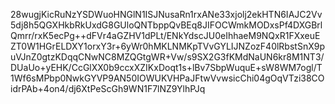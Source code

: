 28wugjKicRuNzYSDWuoHNGlN1ISJNusaRn1rxANe33xjolj2ekHTN6IAJC2Vv5dj8h5QGXHkbRkUxdG8GUloQNTbppQvBEq8JIFOCWmkMODxsPf4DXGBrlQmrr/rxK5ecPg++dFVr4aGZHV1dPLt/ENkYdscJU0eIhhaeM9NQxR1FXxeuEZT0W1HGrELDXY1orxY3r+6yWr0hMKLNMKpTVvGYLIJNZozF40lRbstSnX9puVJnZ0gtzKDqqCNwNC8MZQGtgWR+Vw/s9SX2G3fKMdNaUN6kr8M1NT3/DUaUo+yEHK/CcGlXX0b9ccxXZIKxDoqt1s+lBv7SbpWuquE+sW8WM7ogl/T1Wf6sMPbp0NwkGYVP9AN50IOWUKVHPaJFtwVvwsicChi04gOqVTzi38COidrPAb+4on4/dj6XtPeScGh9WN1F7lNZ9YlhPJq